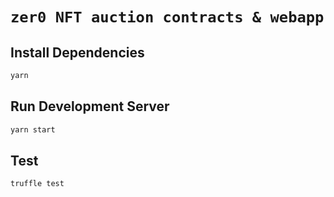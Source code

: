 # `zer0 NFT auction contracts & webapp`

## Install Dependencies

```bash
yarn
```

## Run Development Server

```bash
yarn start
```

## Test

```bash
truffle test
```
